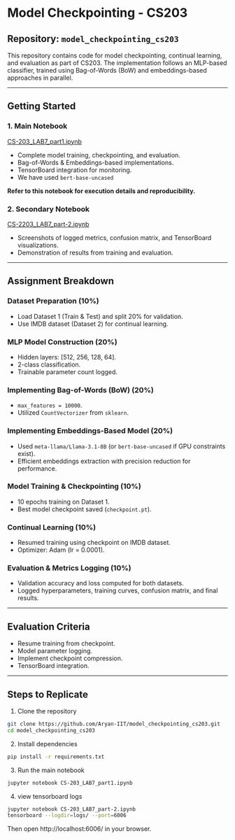 # Model Checkpointing - CS203

## Repository: `model_checkpointing_cs203`

This repository contains code for model checkpointing, continual learning, and evaluation as part of CS203. The implementation follows an MLP-based classifier, trained using Bag-of-Words (BoW) and embeddings-based approaches in parallel.

---

## Getting Started

### 1. Main Notebook
[CS-203_LAB7_part1.ipynb](https://github.com/Aryan-IIT/model_checkpointing_cs203/blob/main/CS-203_LAB7_part1.ipynb)  
- Complete model training, checkpointing, and evaluation.  
- Bag-of-Words & Embeddings-based implementations.  
- TensorBoard integration for monitoring.
- We have used `bert-base-uncased` 

**Refer to this notebook for execution details and reproducibility.**

### 2. Secondary Notebook
[CS-2203_LAB7_part-2.ipynb](https://github.com/Aryan-IIT/model_checkpointing_cs203/blob/main/CS-2203_LAB7_part-2.ipynb)  
- Screenshots of logged metrics, confusion matrix, and TensorBoard visualizations.  
- Demonstration of results from training and evaluation.

---

## Assignment Breakdown

### Dataset Preparation (10%)
- Load Dataset 1 (Train & Test) and split 20% for validation.  
- Use IMDB dataset (Dataset 2) for continual learning.  

### MLP Model Construction (20%)
- Hidden layers: [512, 256, 128, 64].  
- 2-class classification.  
- Trainable parameter count logged.  

### Implementing Bag-of-Words (BoW) (20%)
- `max_features = 10000`.  
- Utilized `CountVectorizer` from `sklearn`.  

### Implementing Embeddings-Based Model (20%)
- Used `meta-llama/Llama-3.1-8B` (or `bert-base-uncased` if GPU constraints exist).  
- Efficient embeddings extraction with precision reduction for performance.  

### Model Training & Checkpointing (10%)
- 10 epochs training on Dataset 1.  
- Best model checkpoint saved (`checkpoint.pt`).  

### Continual Learning (10%)
- Resumed training using checkpoint on IMDB dataset.  
- Optimizer: Adam (lr = 0.0001).  

### Evaluation & Metrics Logging (10%)
- Validation accuracy and loss computed for both datasets.  
- Logged hyperparameters, training curves, confusion matrix, and final results.  

---

## Evaluation Criteria
- Resume training from checkpoint.  
- Model parameter logging.  
- Implement checkpoint compression.  
- TensorBoard integration.  

---

## Steps to Replicate

1. Clone the repository  
```bash
git clone https://github.com/Aryan-IIT/model_checkpointing_cs203.git
cd model_checkpointing_cs203
```

2. Install dependencies 
```bash
pip install -r requirements.txt
```

3. Run the main notebook 
```bash
jupyter notebook CS-203_LAB7_part1.ipynb
```


 4. view tensorboard logs 
```bash
jupyter notebook CS-203_LAB7_part-2.ipynb
tensorboard --logdir=logs/ --port=6006
```

Then open http://localhost:6006/ in your browser.
